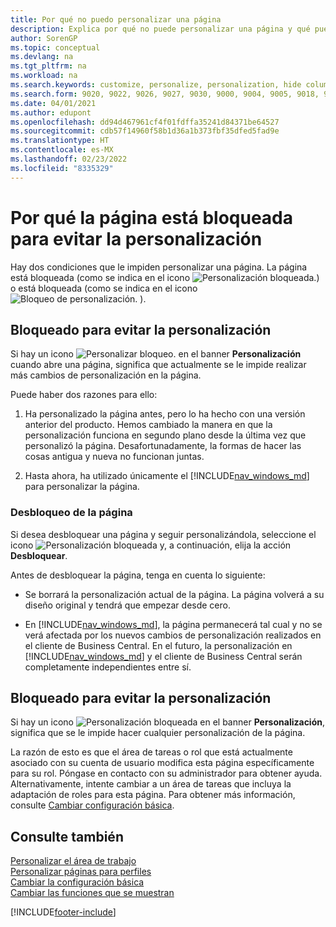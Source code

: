 ```yaml
---
title: Por qué no puedo personalizar una página
description: Explica por qué no puede personalizar una página y qué puede hacer para desbloquearla.
author: SorenGP
ms.topic: conceptual
ms.devlang: na
ms.tgt_pltfrm: na
ms.workload: na
ms.search.keywords: customize, personalize, personalization, hide columns, remove fields, move fields
ms.search.form: 9020, 9022, 9026, 9027, 9030, 9000, 9004, 9005, 9018, 9006, 9007, 9010, 9016, 9017
ms.date: 04/01/2021
ms.author: edupont
ms.openlocfilehash: dd94d467961cf4f01fdffa35241d84371be64527
ms.sourcegitcommit: cdb57f14960f58b1d36a1b373fbf35dfed5fad9e
ms.translationtype: HT
ms.contentlocale: es-MX
ms.lasthandoff: 02/23/2022
ms.locfileid: "8335329"
---
```

# <a name="why-a-page-is-locked-from-personalization"></a>Por qué la página está bloqueada para evitar la personalización

Hay dos condiciones que le impiden personalizar una página. La página está bloqueada (como se indica en el icono ![Personalización bloqueada.](media/personalization-lock-icon.png "Bloqueo de personalizacion")) o está bloqueada (como se indica en el icono ![Bloqueo de personalización.](media/personalization-blocked-icon.png "Personalización bloqueada") ).

## <a name="locked-from-personalizing"></a>Bloqueado para evitar la personalización

Si hay un icono ![Personalizar bloqueo.](media/personalization-lock-icon.png "Bloqueo de personalizacion") en el banner **Personalización** cuando abre una página, significa que actualmente se le impide realizar más cambios de personalización en la página.

<!-- This is because we changed the way personalization works behind the scenes since the last time that you personalized the page. Unfortunately, the old way and new of doing things do not work together.

The page currently includes the last personalization changes that you made. If you want to continue personalizing the page, then you can choose the lock icon and then **Unlock**. Just be aware that if you choose to unlock the page, the current personalization of the page will be cleared, and you will have to start from scratch.
-->

Puede haber dos razones para ello:

1. Ha personalizado la página antes, pero lo ha hecho con una versión anterior del producto. Hemos cambiado la manera en que la personalización funciona en segundo plano desde la última vez que personalizó la página. Desafortunadamente, la formas de hacer las cosas antigua y nueva no funcionan juntas.

2. Hasta ahora, ha utilizado únicamente el [!INCLUDE[nav_windows_md](includes/nav_windows_md.md)] para personalizar la página.

### <a name="unlocking-the-page"></a>Desbloqueo de la página

Si desea desbloquear una página y seguir personalizándola, seleccione el icono ![Personalización bloqueada](media/personalization-lock-icon.png "Bloqueo de personalizacion") y, a continuación, elija la acción **Desbloquear**.  

Antes de desbloquear la página, tenga en cuenta lo siguiente:

- Se borrará la personalización actual de la página. La página volverá a su diseño original y tendrá que empezar desde cero.

- En [!INCLUDE[nav_windows_md](includes/nav_windows_md.md)], la página permanecerá tal cual y no se verá afectada por los nuevos cambios de personalización realizados en el cliente de Business Central. En el futuro, la personalización en [!INCLUDE[nav_windows_md](includes/nav_windows_md.md)] y el cliente de Business Central serán completamente independientes entre sí.

## <a name="blocked-from-personalizing"></a>Bloqueado para evitar la personalización

Si hay un icono ![Personalización bloqueada](media/personalization-blocked-icon.png "Personalización bloqueada") en el banner **Personalización**, significa que se le impide hacer cualquier personalización de la página.

<!-- Only text is translated, so removing this image for non-English UX reasons.  ![Personalize blocked.](media/personalization-blocked.png "Personalize lock") -->

La razón de esto es que el área de tareas o rol que está actualmente asociado con su cuenta de usuario modifica esta página específicamente para su rol. Póngase en contacto con su administrador para obtener ayuda. Alternativamente, intente cambiar a un área de tareas que incluya la adaptación de roles para esta página. Para obtener más información, consulte [Cambiar configuración básica](ui-change-basic-settings.md).

## <a name="see-also"></a>Consulte también
[Personalizar el área de trabajo](ui-personalization-user.md)  
[Personalizar páginas para perfiles](ui-personalization-manage.md)  
[Cambiar la configuración básica](ui-change-basic-settings.md)  
[Cambiar las funciones que se muestran](ui-experiences.md)  


[!INCLUDE[footer-include](includes/footer-banner.md)]

